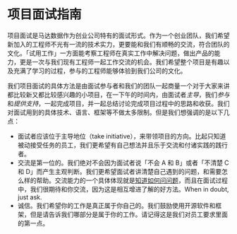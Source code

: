# 项目面试指南

项目面试是马达数据作为创业公司特有的面试形式。作为一个创业团队，我们希望新加入的工程师不光有一流的技术实力，更要能和我们有顺畅的交流，符合团队的文化。「试用工作」一方面能考察工程师在真实工作中解决问题，做出产品的能力，更是一次与我们现有工程师一起工作交流的机会。我们希望整个项目是有趣以及充满了学习的过程，参与的工程师能够体验到我们公司的文化。

我们项目面试的具体方法是由面试参与者和我们的团队一起商量一个对于大家来讲都比较新又都比较感兴趣的小项目，在一下午的时间内，由面试者*主导*，我们*参与*和*提供支持*，一起完成项目，并一起总结讨论完成项目过程中的思路和收获。我们对面试用到的具体技术、语言、框架等不做太多限制。但是我们想强调的是以下几点：

- 面试者应该位于主导地位（take initiative），来带领项目的方向。比起只知道被动接受任务的员工，我们更希望有自己想法并且乐于交流和付诸实践的践行者。
- 交流是第一位的。我们绝对不会因为面试者说「不会 A 和 B」或者「不清楚 C 和 D」而产生主观判断。我们更希望面试者讲清楚自己遇到的问题，和需要怎么样的帮助。交流能力的一个具体体现就是[知道如何问问题](http://www.catb.org/esr/faqs/smart-questions.html)，而且在面试过程中，我们很期待和你交流，因为这是相互增进了解的好方法。When in doubt, just ask.
- 诚信。我们希望你的工作是真正属于你自己的。我们鼓励使用开源软件和框架，但是请告诉我们哪部分是属于你的工作。请记得这是我们对员工要求里面的第一点。
